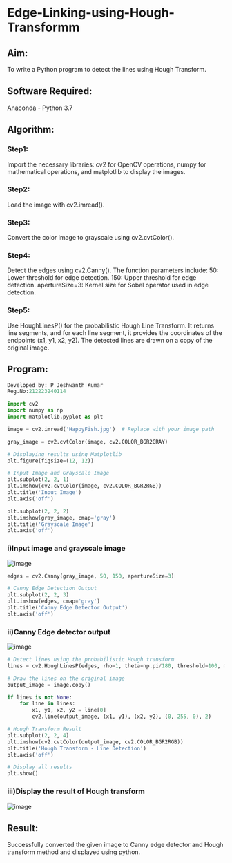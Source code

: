 # Edge-Linking-using-Hough-Transformm
## Aim:
To write a Python program to detect the lines using Hough Transform.

## Software Required:
Anaconda - Python 3.7

## Algorithm:
### Step1:

Import the necessary libraries: cv2 for OpenCV operations, numpy for mathematical operations, and matplotlib to display the images.
### Step2:

Load the image with cv2.imread().
### Step3:

Convert the color image to grayscale using cv2.cvtColor().
### Step4:

 Detect the edges using cv2.Canny(). The function parameters include: 50: Lower threshold for edge detection. 150: Upper threshold for edge detection. apertureSize=3: Kernel size for Sobel operator used in edge detection.
### Step5:

Use HoughLinesP() for the probabilistic Hough Line Transform. It returns line segments, and for each line segment, it provides the coordinates of the endpoints (x1, y1, x2, y2). The detected lines are drawn on a copy of the original image.
## Program:
```python
Developed by: P Jeshwanth Kumar
Reg.No:212223240114

import cv2
import numpy as np
import matplotlib.pyplot as plt

image = cv2.imread('HappyFish.jpg')  # Replace with your image path

gray_image = cv2.cvtColor(image, cv2.COLOR_BGR2GRAY)

# Displaying results using Matplotlib
plt.figure(figsize=(12, 12))

# Input Image and Grayscale Image
plt.subplot(2, 2, 1)
plt.imshow(cv2.cvtColor(image, cv2.COLOR_BGR2RGB))
plt.title('Input Image')
plt.axis('off')

plt.subplot(2, 2, 2)
plt.imshow(gray_image, cmap='gray')
plt.title('Grayscale Image')
plt.axis('off')
```
### i)Input image and grayscale image
![image](https://github.com/user-attachments/assets/e868704c-2046-4085-b1d1-da0e64db5a5f)
<br>
```python
edges = cv2.Canny(gray_image, 50, 150, apertureSize=3)

# Canny Edge Detection Output
plt.subplot(2, 2, 3)
plt.imshow(edges, cmap='gray')
plt.title('Canny Edge Detector Output')
plt.axis('off')
```
### ii)Canny Edge detector output
![image](https://github.com/user-attachments/assets/6fc4d701-fa7c-4761-8f6b-f8e00b4d4dd1)
<br>
```python
# Detect lines using the probabilistic Hough transform
lines = cv2.HoughLinesP(edges, rho=1, theta=np.pi/180, threshold=100, minLineLength=50, maxLineGap=10)

# Draw the lines on the original image
output_image = image.copy()

if lines is not None:
    for line in lines:
        x1, y1, x2, y2 = line[0]
        cv2.line(output_image, (x1, y1), (x2, y2), (0, 255, 0), 2)

# Hough Transform Result
plt.subplot(2, 2, 4)
plt.imshow(cv2.cvtColor(output_image, cv2.COLOR_BGR2RGB))
plt.title('Hough Transform - Line Detection')
plt.axis('off')

# Display all results
plt.show()

```
### iii)Display the result of Hough transform
![image](https://github.com/user-attachments/assets/6f3cffd0-0c7d-44be-b778-66f8760de737)
<br>
## Result:
Successfully converted the given image to Canny edge detector and Hough transform method and displayed using python.


